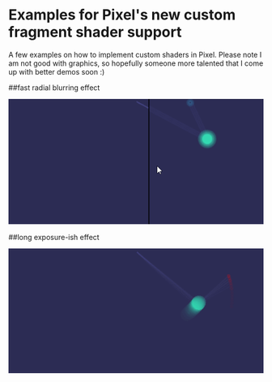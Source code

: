 # Examples for Pixel's new custom fragment shader support

A few examples on how to implement custom shaders in Pixel. Please note I am not good with graphics, so hopefully someone more talented that I come up with better demos soon :)


##fast radial blurring effect

![](/fastblur.gif)

##long exposure-ish effect

![](/exposure.gif)
